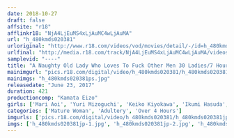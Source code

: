 ```yaml
---
date: 2018-10-27
draft: false
affsite: "r18"
afflinkr18: "NjA4LjEuMS4xLjAuMC4wLjAuMA"
url: "h_480kmds020381"
urloriginal: "http://www.r18.com/videos/vod/movies/detail/-/id=h_480kmds020381"
urlfinal: "http://media.r18.com/track/NjA4LjEuMS4xLjAuMC4wLjAuMA/videos/vod/movies/detail/-/id=h_480kmds020381"
samplevid: "----"
title: "A Naughty Old Lady Who Loves To Fuck Other Men 30 Ladies/7 Hours"
mainimgurl: "pics.r18.com/digital/video/h_480kmds020381/h_480kmds020381ps.jpg"
mainimgs: "h_480kmds020381ps.jpg"
releasedate: "June 23, 2017"
duration: 421
productioncomp: "Kamata Eizo"
girls: ['Mari Aoi', 'Yuri Mizoguchi', 'Keiko Kiyokawa', 'Ikumi Hasuda', 'Risa Matsushita']
categories: ['Mature Woman', 'Adultery', 'Over 4 Hours']
imgurls: ['pics.r18.com/digital/video/h_480kmds020381/h_480kmds020381jp-1.jpg', 'pics.r18.com/digital/video/h_480kmds020381/h_480kmds020381jp-2.jpg', 'pics.r18.com/digital/video/h_480kmds020381/h_480kmds020381jp-3.jpg', 'pics.r18.com/digital/video/h_480kmds020381/h_480kmds020381jp-4.jpg', 'pics.r18.com/digital/video/h_480kmds020381/h_480kmds020381jp-5.jpg', 'pics.r18.com/digital/video/h_480kmds020381/h_480kmds020381jp-6.jpg', 'pics.r18.com/digital/video/h_480kmds020381/h_480kmds020381jp-7.jpg', 'pics.r18.com/digital/video/h_480kmds020381/h_480kmds020381jp-8.jpg', 'pics.r18.com/digital/video/h_480kmds020381/h_480kmds020381jp-9.jpg', 'pics.r18.com/digital/video/h_480kmds020381/h_480kmds020381jp-10.jpg', 'pics.r18.com/digital/video/h_480kmds020381/h_480kmds020381jp-11.jpg', 'pics.r18.com/digital/video/h_480kmds020381/h_480kmds020381jp-12.jpg', 'pics.r18.com/digital/video/h_480kmds020381/h_480kmds020381jp-13.jpg', 'pics.r18.com/digital/video/h_480kmds020381/h_480kmds020381jp-14.jpg', 'pics.r18.com/digital/video/h_480kmds020381/h_480kmds020381jp-15.jpg', 'pics.r18.com/digital/video/h_480kmds020381/h_480kmds020381jp-16.jpg', 'pics.r18.com/digital/video/h_480kmds020381/h_480kmds020381jp-17.jpg', 'pics.r18.com/digital/video/h_480kmds020381/h_480kmds020381jp-18.jpg', 'pics.r18.com/digital/video/h_480kmds020381/h_480kmds020381jp-19.jpg', 'pics.r18.com/digital/video/h_480kmds020381/h_480kmds020381jp-20.jpg']
imgs: ['h_480kmds020381jp-1.jpg', 'h_480kmds020381jp-2.jpg', 'h_480kmds020381jp-3.jpg', 'h_480kmds020381jp-4.jpg', 'h_480kmds020381jp-5.jpg', 'h_480kmds020381jp-6.jpg', 'h_480kmds020381jp-7.jpg', 'h_480kmds020381jp-8.jpg', 'h_480kmds020381jp-9.jpg', 'h_480kmds020381jp-10.jpg', 'h_480kmds020381jp-11.jpg', 'h_480kmds020381jp-12.jpg', 'h_480kmds020381jp-13.jpg', 'h_480kmds020381jp-14.jpg', 'h_480kmds020381jp-15.jpg', 'h_480kmds020381jp-16.jpg', 'h_480kmds020381jp-17.jpg', 'h_480kmds020381jp-18.jpg', 'h_480kmds020381jp-19.jpg', 'h_480kmds020381jp-20.jpg']
---
```

